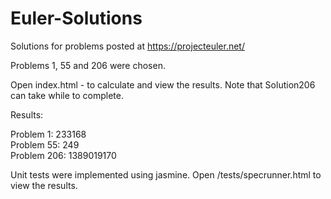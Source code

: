 Euler-Solutions
===============

Solutions for problems posted at https://projecteuler.net/

Problems 1, 55 and 206 were chosen.


Open index.html - to calculate and view the results.
Note that Solution206 can take while to complete.

Results:

Problem 1: 233168 <html><br/></html>
Problem 55: 249 <html><br/></html>
Problem 206: 1389019170 <html><br/></html>

Unit tests were implemented using jasmine. Open /tests/specrunner.html to view the results.
